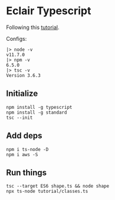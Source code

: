 # Eclair Typescript

Following this [tutorial](https://www.typescriptlang.org/docs/handbook/classes.html).

Configs:
```
|> node -v
v11.7.0
|> npm -v
6.5.0
|> tsc -v
Version 3.6.3
```

## Initialize

```
npm install -g typescript
npm install -g standard
tsc --init
```

## Add deps

```shell script
npm i ts-node -D
npm i aws -S
```

## Run things

```
tsc --target ES6 shape.ts && node shape
npx ts-node tutorial/classes.ts
```

